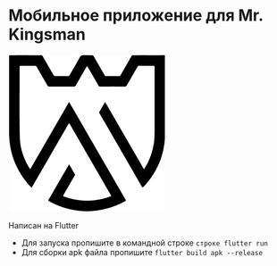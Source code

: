 # Мобильное приложение для Mr. Kingsman
![alt text](assets/images/logo.png)

Написан на Flutter
- Для запуска пропишите в командной строке ```строке flutter run```
- Для сборки apk файла пропишите ```flutter build apk --release```


